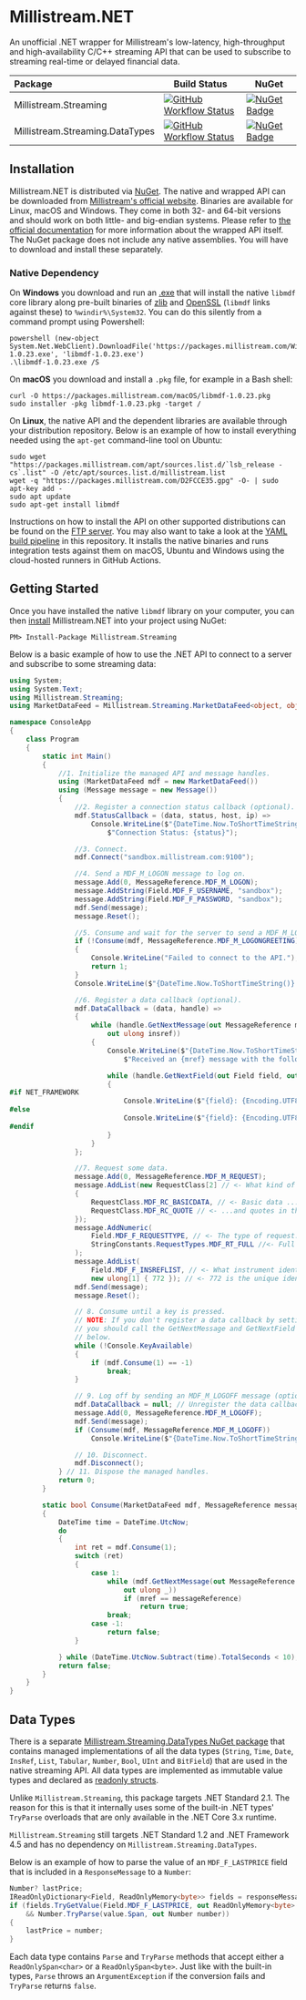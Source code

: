 # Millistream.NET

An unofficial .NET wrapper for Millistream's low-latency, high-throughput and high-availability C/C++ streaming API that can be used to subscribe to streaming real-time or delayed financial data.

| Package | Build Status | NuGet  |
| :------------ |-------------| -------------|
| Millistream.Streaming | [![GitHub Workflow Status](https://img.shields.io/github/workflow/status/mgnsm/Millistream.NET/Millistream.Streaming?label=GitHub%20Actions&logo=GitHub)](https://github.com/mgnsm/Millistream.NET/actions?query=workflow%3AMillistream.Streaming) | [![NuGet Badge](https://img.shields.io/nuget/v/Millistream.Streaming.svg)](http://www.nuget.org/packages/Millistream.Streaming/) |
| Millistream.Streaming.DataTypes | [![GitHub Workflow Status](https://img.shields.io/github/workflow/status/mgnsm/Millistream.NET/Millistream.Streaming.DataTypes?label=GitHub%20Actions&logo=GitHub)](https://github.com/mgnsm/Millistream.NET/actions?query=workflow%3AMillistream.Streaming.DataTypes) | [![NuGet Badge](https://img.shields.io/nuget/v/Millistream.Streaming.DataTypes.svg)](http://www.nuget.org/packages/Millistream.Streaming.DataTypes/) |

## Installation
Millistream.NET is distributed via [NuGet](https://www.nuget.org/packages/Millistream.Streaming). The native and wrapped API can be downloaded from [Millistream's official website](https://packages.millistream.com/). Binaries are available for Linux, macOS and Windows. They come in both 32- and 64-bit versions and should work on both little- and big-endian systems. Please refer to [the official documentation](https://bit.ly/2LOYjkT) for more information about the wrapped API itself. The NuGet package does not include any native assemblies. You will have to download and install these separately.
### Native Dependency
On **Windows** you download and run an [.exe](https://packages.millistream.com/Windows/libmdf-1.0.23.exe) that will install the native `libmdf` core library along pre-built binaries of [zlib](http://zlib.net) and [OpenSSL](http://openssl.org/) (`libmdf` links against these) to `%windir%\System32`. You can do this silently from a command prompt using Powershell:

    powershell (new-object System.Net.WebClient).DownloadFile('https://packages.millistream.com/Windows/libmdf-1.0.23.exe', 'libmdf-1.0.23.exe')
    .\libmdf-1.0.23.exe /S

On **macOS** you download and install a `.pkg` file, for example in a Bash shell:

    curl -O https://packages.millistream.com/macOS/libmdf-1.0.23.pkg 
    sudo installer -pkg libmdf-1.0.23.pkg -target /

On **Linux**, the native API and the dependent libraries are available through your distribution repository. Below is an example of how to install everything needed using the `apt-get` command-line tool on Ubuntu:

    sudo wget "https://packages.millistream.com/apt/sources.list.d/`lsb_release -cs`.list" -O /etc/apt/sources.list.d/millistream.list 
    wget -q "https://packages.millistream.com/D2FCCE35.gpg" -O- | sudo apt-key add - 
    sudo apt update
    sudo apt-get install libmdf

Instructions on how to install the API on other supported distributions can be found on the [FTP server](https://bit.ly/2wD2omK). You may also want to take a look at the [YAML build pipeline](.github/workflows/millistream.streaming.yml) in this repository. It installs the native binaries and runs integration tests against them on macOS, Ubuntu and Windows using the cloud-hosted runners in GitHub Actions.
## Getting Started
Once you have installed the native `libmdf` library on your computer, you can then [install](https://docs.microsoft.com/en-us/nuget/consume-packages/ways-to-install-a-package) Millistream.NET into your project using NuGet:

    PM> Install-Package Millistream.Streaming

Below is a basic example of how to use the .NET API to connect to a server and subscribe to some streaming data:

```cs
using System;
using System.Text;
using Millistream.Streaming;
using MarketDataFeed = Millistream.Streaming.MarketDataFeed<object, object>;

namespace ConsoleApp
{
    class Program
    {
        static int Main()
        {
            //1. Initialize the managed API and message handles.
            using (MarketDataFeed mdf = new MarketDataFeed())
            using (Message message = new Message())
            {
                //2. Register a connection status callback (optional).
                mdf.StatusCallback = (data, status, host, ip) =>
                    Console.WriteLine($"{DateTime.Now.ToShortTimeString()} - " +
                        $"Connection Status: {status}");

                //3. Connect.
                mdf.Connect("sandbox.millistream.com:9100");

                //4. Send a MDF_M_LOGON message to log on.
                message.Add(0, MessageReference.MDF_M_LOGON);
                message.AddString(Field.MDF_F_USERNAME, "sandbox");
                message.AddString(Field.MDF_F_PASSWORD, "sandbox");
                mdf.Send(message);
                message.Reset();

                //5. Consume and wait for the server to send a MDF_M_LOGONGREETING message.
                if (!Consume(mdf, MessageReference.MDF_M_LOGONGREETING))
                {
                    Console.WriteLine("Failed to connect to the API.");
                    return 1;
                }
                Console.WriteLine($"{DateTime.Now.ToShortTimeString()} - Logged in");

                //6. Register a data callback (optional).
                mdf.DataCallback = (data, handle) =>
                {
                    while (handle.GetNextMessage(out MessageReference mref, out MessageClasses mclass,
                        out ulong insref))
                    {
                        Console.WriteLine($"{DateTime.Now.ToShortTimeString()} - " +
                            $"Received an {mref} message with the following fields:");

                        while (handle.GetNextField(out Field field, out ReadOnlySpan<byte> value))
                        {
#if NET_FRAMEWORK
                            Console.WriteLine($"{field}: {Encoding.UTF8.GetString(value.ToArray())}");
#else
                            Console.WriteLine($"{field}: {Encoding.UTF8.GetString(value)}");
#endif
                        }
                    }
                };

                //7. Request some data.
                message.Add(0, MessageReference.MDF_M_REQUEST);
                message.AddList(new RequestClass[2] // <- What kind of data to request.
                {
                    RequestClass.MDF_RC_BASICDATA, // <- Basic data ...
                    RequestClass.MDF_RC_QUOTE // <- ...and quotes in this case.
                });
                message.AddNumeric(
                    Field.MDF_F_REQUESTTYPE, // <- The type of request.
                    StringConstants.RequestTypes.MDF_RT_FULL //<- Full (image+streaming) in this case.
                );
                message.AddList(
                    Field.MDF_F_INSREFLIST, // <- What instrument identifier(s) the request is for.
                    new ulong[1] { 772 }); // <- 772 is the unique identifier for Ericsson B.
                mdf.Send(message);
                message.Reset();

                // 8. Consume until a key is pressed.
                // NOTE: If you don't register a data callback by setting the DataCallback property, 
                // you should call the GetNextMessage and GetNextField methods after calling Consume
                // below.
                while (!Console.KeyAvailable)
                {
                    if (mdf.Consume(1) == -1)
                        break;
                }

                // 9. Log off by sending an MDF_M_LOGOFF message (optional).
                mdf.DataCallback = null; // Unregister the data callback before logging out.
                message.Add(0, MessageReference.MDF_M_LOGOFF);
                mdf.Send(message);
                if (Consume(mdf, MessageReference.MDF_M_LOGOFF))
                    Console.WriteLine($"{DateTime.Now.ToShortTimeString()} - Logged out");

                // 10. Disconnect.
                mdf.Disconnect();
            } // 11. Dispose the managed handles.
            return 0;
        }

        static bool Consume(MarketDataFeed mdf, MessageReference messageReference)
        {
            DateTime time = DateTime.UtcNow;
            do
            {
                int ret = mdf.Consume(1);
                switch (ret)
                {
                    case 1:
                        while (mdf.GetNextMessage(out MessageReference mref, out MessageClasses _,
                            out ulong _))
                            if (mref == messageReference)
                                return true;
                        break;
                    case -1:
                        return false;
                }

            } while (DateTime.UtcNow.Subtract(time).TotalSeconds < 10);
            return false;
        }
    }
}
```
## Data Types
There is a separate [Millistream.Streaming.DataTypes NuGet package](http://www.nuget.org/packages/Millistream.Streaming.DataTypes/) that contains managed implementations of all the data types (`String`, `Time`, `Date`, `InsRef`, `List`, `Tabular`, `Number`, `Bool`, `UInt` and `BitField`) that are used in the native streaming API. All data types are implemented as immutable value types and declared as [readonly structs](https://docs.microsoft.com/en-us/dotnet/csharp/language-reference/builtin-types/struct#readonly-struct).

Unlike `Millistream.Streaming`, this package targets .NET Standard 2.1. The reason for this is that it internally uses some of the built-in .NET types' `TryParse` overloads that are only available in the .NET Core 3.x runtime. 

`Millistream.Streaming` still targets .NET Standard 1.2 and .NET Framework 4.5 and has no dependency on `Millistream.Streaming.DataTypes`.

Below is an example of how to parse the value of an `MDF_F_LASTPRICE` field that is included in a `ResponseMessage` to a `Number`:

```cs
Number? lastPrice;
IReadOnlyDictionary<Field, ReadOnlyMemory<byte>> fields = responseMessage.Fields;
if (fields.TryGetValue(Field.MDF_F_LASTPRICE, out ReadOnlyMemory<byte> value)
    && Number.TryParse(value.Span, out Number number))
{
    lastPrice = number;
}
```

Each data type contains `Parse` and `TryParse` methods that accept either a `ReadOnlySpan<char>` or a `ReadOnlySpan<byte>`. Just like with the built-in types, `Parse` throws an `ArgumentException` if the conversion fails and `TryParse` returns `false`.